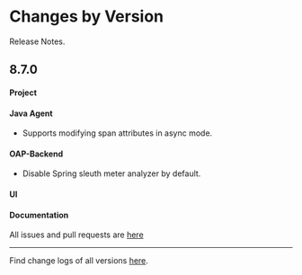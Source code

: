Changes by Version
==================
Release Notes.

8.7.0
------------------
#### Project


#### Java Agent
* Supports modifying span attributes in async mode.

#### OAP-Backend
* Disable Spring sleuth meter analyzer by default.

#### UI


#### Documentation


All issues and pull requests are [here](https://github.com/apache/skywalking/milestone/90?closed=1)

------------------
Find change logs of all versions [here](changes).
